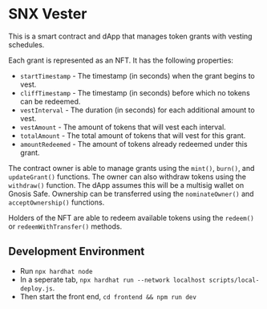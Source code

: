# SNX Vester

This is a smart contract and dApp that manages token grants with vesting schedules.

Each grant is represented as an NFT. It has the following properties:
* `startTimestamp` - The timestamp (in seconds) when the grant begins to vest. 
* `cliffTimestamp` - The timestamp (in seconds) before which no tokens can be redeemed.
* `vestInterval` - The duration (in seconds) for each additional amount to vest.
* `vestAmount` - The amount of tokens that will vest each interval.
* `totalAmount` - The total amount of tokens that will vest for this grant.
* `amountRedeemed` - The amount of tokens already redeemed under this grant.

The contract owner is able to manage grants using the `mint()`, `burn()`, and `updateGrant()` functions. The owner can also withdraw tokens using the `withdraw()` function. The dApp assumes this will be a multisig wallet on Gnosis Safe. Ownership can be transferred using the `nominateOwner()` and `acceptOwnership()` functions.

Holders of the NFT are able to redeem available tokens using the `redeem()` or `redeemWithTransfer()` methods.

## Development Environment

* Run `npx hardhat node`
* In a seperate tab, `npx hardhat run --network localhost scripts/local-deploy.js`.
* Then start the front end, `cd frontend && npm run dev`